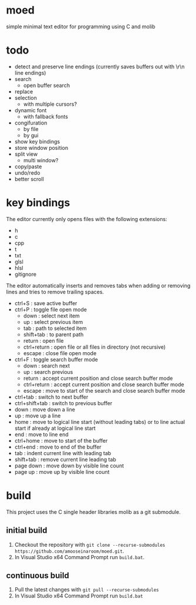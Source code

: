 # moed
simple minimal text editor for programming using C and molib

# todo

- detect and preserve line endings (currently saves buffers out with \r\n line endings)
- search
  - open buffer search
- replace
- selection
    - with multiple cursors?
- dynamic font
  - with fallback fonts
- congifuration
  - by file
  - by gui
- show key bindings
- store window position
- split view
  - multi window?
- copy/paste
- undo/redo
- better scroll

# key bindings

The editor currently only opens files with the following extensions:
- h
- c
- cpp
- t
- txt
- glsl
- hlsl
- gitignore

The editor automatically inserts and removes tabs when adding or removing lines and tries to remove trailing spaces.

- ctrl+S : save active buffer
- ctrl+P : toggle file open mode
  - down : select next item
  - up : select previous item
  - tab : path to selected item
  - shift+tab : to parent path
  - return : open file
  - ctrl+return : open file or all files in directory (not recursive)
  - escape : close file open mode
- ctrl+F : toggle search buffer mode
  - down : search next
  - up : search previous
  - return : accept current position and close search buffer mode
  - ctrl+return : accept current position and close search buffer mode
  - escape : move to start of the search and close search buffer mode
- ctrl+tab : switch to next buffer
- ctrl+shift+tab : switch to previous buffer
- down : move down a line
- up : move up a line
- home : move to logical line start (without leading tabs) or to line actual start if already at logical line start
- end : move to line end
- ctrl+home : move to start of the buffer
- ctrl+end : move to end of the buffer
- tab : indent current line with leading tab
- shift+tab : remove current line leading tab
- page down : move down by visible line count
- page up : move up by visible line count

# build
This project uses the C single header libraries molib as a git submodule.

## initial build
1. Checkout the repository with `git clone --recurse-submodules https://github.com/amooseinaroom/moed.git`.
2. In Visual Studio x64 Command Prompt run `build.bat`.

## continuous build
1. Pull the latest changes with `git pull --recurse-submodules`
2. In Visual Studio x64 Command Prompt run `build.bat`
